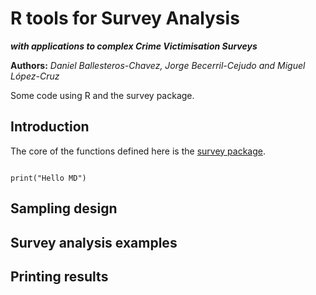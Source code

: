 R tools for Survey Analysis
==============

***with applications to complex Crime Victimisation Surveys***

**Authors:** *Daniel Ballesteros-Chavez, Jorge Becerril-Cejudo and Miguel López-Cruz*

Some code using R and the survey package.

##  Introduction


The core of the functions defined here is the [survey package](https://cran.r-project.org/web/packages/survey/).

```{r eval=TRUE, include=TRUE}

print("Hello MD")

```

## Sampling design


## Survey analysis examples


## Printing results